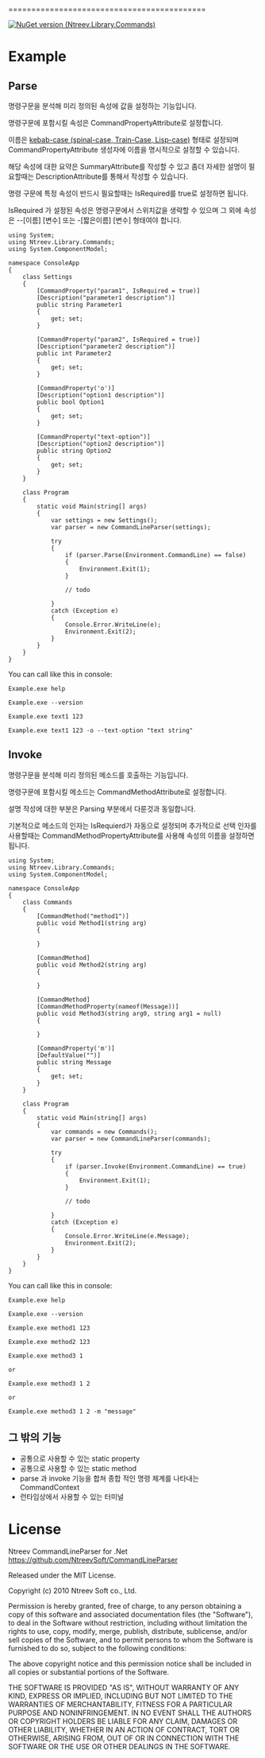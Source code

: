 ===========================================

[![NuGet version (Ntreev.Library.Commands)](https://img.shields.io/nuget/v/Ntreev.Library.Commands.svg)](https://www.nuget.org/packages/Ntreev.Library.Commands/)

Example
=======

Parse
--------------

명령구문을 분석해 미리 정의된 속성에 값을 설정하는 기능입니다.

명령구문에 포함시킬 속성은 CommandPropertyAttribute로 설정합니다. 

이름은 [kebab-case (spinal-case, Train-Case, Lisp-case)](https://en.wikipedia.org/wiki/Letter_case) 형태로 설정되며 CommandPropertyAttribute 생성자에 이름을 명시적으로 설정할 수 있습니다.

해당 속성에 대한 요약은 SummaryAttribute를 작성할 수 있고 좀더 자세한 설명이 필요할때는 DescriptionAttribute를 통해서 작성할 수 있습니다.

명령 구문에 특정 속성이 반드시 필요할때는 IsRequired를 true로 설정하면 됩니다.

IsRequired 가 설정된 속성은 명령구문에서 스위치값을 생략할 수 있으며 그 외에 속성은 --[이름] [변수] 또는 -[짧은이름] [변수] 형태여야 합니다.

    using System;
    using Ntreev.Library.Commands;
    using System.ComponentModel;

    namespace ConsoleApp
    {
        class Settings
        {
            [CommandProperty("param1", IsRequired = true)]
            [Description("parameter1 description")]
            public string Parameter1
            {
                get; set;
            }

            [CommandProperty("param2", IsRequired = true)]
            [Description("parameter2 description")]
            public int Parameter2
            {
                get; set;
            }

            [CommandProperty('o')]
            [Description("option1 description")]
            public bool Option1
            {
                get; set;
            }

            [CommandProperty("text-option")]
            [Description("option2 description")]
            public string Option2
            {
                get; set;
            }
        }

        class Program
        {
            static void Main(string[] args)
            {
                var settings = new Settings();
                var parser = new CommandLineParser(settings);

                try
                {
                    if (parser.Parse(Environment.CommandLine) == false)
                    {
                        Environment.Exit(1);
                    }

                    // todo

                }
                catch (Exception e)
                {
                    Console.Error.WriteLine(e);
                    Environment.Exit(2);
                }
            }
        }
    }


You can call like this in console:

    Example.exe help

    Example.exe --version

    Example.exe text1 123 

    Example.exe text1 123 -o --text-option "text string"

Invoke
--------------

명령구문을 분석해 미리 정의된 메소드를 호출하는 기능입니다.

명령구문에 포함시킬 메소드는 CommandMethodAttribute로 설정합니다. 

설명 작성에 대한 부분은 Parsing 부분에서 다룬것과 동일합니다.

기본적으로 메소드의 인자는 IsRequierd가 자동으로 설정되며 추가적으로 선택 인자를 사용할때는 CommandMethodPropertyAttribute를 사용해 속성의 이름을 설정하면 됩니다.

    using System;
    using Ntreev.Library.Commands;
    using System.ComponentModel;

    namespace ConsoleApp
    {
        class Commands
        {
            [CommandMethod("method1")]
            public void Method1(string arg)
            {
            
            }

            [CommandMethod]
            public void Method2(string arg)
            {
            
            }

            [CommandMethod]
            [CommandMethodProperty(nameof(Message))]
            public void Method3(string arg0, string arg1 = null)
            {

            }

            [CommandProperty('m')]
            [DefaultValue("")]
            public string Message
            {
                get; set;
            }
        }

        class Program
        {
            static void Main(string[] args)
            {
                var commands = new Commands();
                var parser = new CommandLineParser(commands);

                try
                {
                    if (parser.Invoke(Environment.CommandLine) == true)
                    {
                        Environment.Exit(1);
                    }

                    // todo

                }
                catch (Exception e)
                {
                    Console.Error.WriteLine(e.Message);
                    Environment.Exit(2);
                }
            }
        }
    }


You can call like this in console:

    Example.exe help

    Example.exe --version

    Example.exe method1 123 

    Example.exe method2 123

    Example.exe method3 1

    or

    Example.exe method3 1 2

    or

    Example.exe method3 1 2 -m "message"


그 밖의 기능
--------------

- 공통으로 사용할 수 있는 static property
- 공통으로 사용할 수 있는 static method
- parse 과 invoke 기능을 합쳐 종합 적인 명령 체계를 나타내는 CommandContext
- 런타임상에서 사용할 수 있는 터미널
        

License
=======

Ntreev CommandLineParser for .Net 
https://github.com/NtreevSoft/CommandLineParser

Released under the MIT License.

Copyright (c) 2010 Ntreev Soft co., Ltd.

Permission is hereby granted, free of charge, to any person obtaining a copy of this software and associated 
documentation files (the "Software"), to deal in the Software without restriction, including without limitation the 
rights to use, copy, modify, merge, publish, distribute, sublicense, and/or sell copies of the Software, and to permit 
persons to whom the Software is furnished to do so, subject to the following conditions:

The above copyright notice and this permission notice shall be included in all copies or substantial portions of the 
Software.

THE SOFTWARE IS PROVIDED "AS IS", WITHOUT WARRANTY OF ANY KIND, EXPRESS OR IMPLIED, INCLUDING BUT NOT LIMITED TO THE 
WARRANTIES OF MERCHANTABILITY, FITNESS FOR A PARTICULAR PURPOSE AND NONINFRINGEMENT. IN NO EVENT SHALL THE AUTHORS OR 
COPYRIGHT HOLDERS BE LIABLE FOR ANY CLAIM, DAMAGES OR OTHER LIABILITY, WHETHER IN AN ACTION OF CONTRACT, TORT OR 
OTHERWISE, ARISING FROM, OUT OF OR IN CONNECTION WITH THE SOFTWARE OR THE USE OR OTHER DEALINGS IN THE SOFTWARE.
